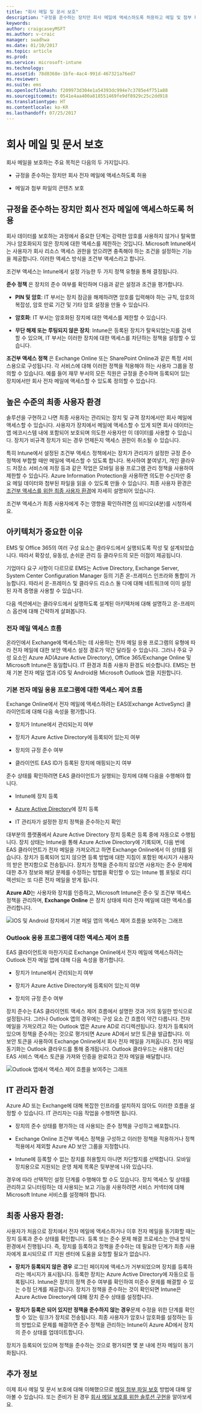 ```yaml
---
title: "회사 메일 및 문서 보호"
description: "규정을 준수하는 장치만 회사 메일에 액세스하도록 허용하고 메일 및 첨부 파일의 콘텐츠를 보호합니다."
keywords: 
author: craigcaseyMSFT
ms.author: v-craic
manager: swadhwa
ms.date: 01/10/2017
ms.topic: article
ms.prod: 
ms.service: microsoft-intune
ms.technology: 
ms.assetid: 78d8368e-1bfe-4ac4-991d-467321a76ed7
ms.reviewer: 
ms.suite: ems
ms.openlocfilehash: f209973d304e1a54393dc994e7c3785e4f751a88
ms.sourcegitcommit: 0541e4aa400a818551469fe9df8929c25c2dd918
ms.translationtype: HT
ms.contentlocale: ko-KR
ms.lasthandoff: 07/25/2017
---
```

# <a name="protecting-corporate-email-and-documents"></a>회사 메일 및 문서 보호
회사 메일을 보호하는 주요 목적은 다음의 두 가지입니다.

-   규정을 준수하는 장치만 회사 전자 메일에 액세스하도록 허용

-   메일과 첨부 파일의 콘텐츠 보호

## <a name="allow-only-compliant-devices-to-access-your-companys-email"></a>규정을 준수하는 장치만 회사 전자 메일에 액세스하도록 허용
회사 데이터를 보호하는 과정에서 중요한 단계는 강력한 암호를 사용하지 않거나 탈옥했거나 암호화되지 않은 장치에 대한 액세스를 제한하는 것입니다. Microsoft Intune에서는 사용자가 회사 리소스 액세스 권한을 얻으려면 충족해야 하는 조건을 설정하는 기능을 제공합니다. 이러한 액세스 방식을 조건부 액세스라고 합니다.

조건부 액세스는 Intune에서 설정 가능한 두 가지 정책 유형을 통해 결정됩니다.

**준수 정책** 은 장치의 준수 여부를 확인하며 다음과 같은 설정과 조건을 평가합니다.

-   **PIN 및 암호**: IT 부서는 장치 잠금을 해제하려면 암호를 입력해야 하는 규칙, 암호의 복잡성, 암호 만료 기간 및 기타 암호 설정을 만들 수 있습니다.

-   **암호화**: IT 부서는 암호화된 장치에 대한 액세스를 제한할 수 있습니다.

-   **무단 해제 또는 루팅되지 않은 장치**: Intune은 등록된 장치가 탈옥되었는지를 검색할 수 있으며, IT 부서는 이러한 장치에 대한 액세스를 차단하는 정책을 설정할 수 있습니다.

**조건부 액세스 정책** 은 Exchange Online 또는 SharePoint Online과 같은 특정 서비스용으로 구성됩니다. 각 서비스에 대해 이러한 정책을 적용해야 하는 사용자 그룹을 정의할 수 있습니다. 예를 들어 재무 부서의 모든 직원은 규정을 준수하며 등록되어 있는 장치에서만 회사 전자 메일에 액세스할 수 있도록 정의할 수 있습니다.

## <a name="high-level-end-user-experience"></a>높은 수준의 최종 사용자 환경
솔루션을 구현하고 나면 최종 사용자는 관리되는 장치 및 규격 장치에서만 회사 메일에 액세스할 수 있습니다. 사용자가 장치에서 메일에 액세스할 수 있게 되면 회사 데이터는 앱 에코시스템 내에 포함되어 보호되며 의도한 사용자만 이 데이터를 사용할 수 있습니다. 장치가 비규격 장치가 되는 경우 언제든지 액세스 권한이 취소될 수 있습니다.

특히 Intune에서 설정된 조건부 액세스 정책에서는 장치가 관리자가 설정한 규정 준수 정책에 부합할 때만 메일에 액세스할 수 있도록 합니다. 복사하여 붙여넣기, 개인 클라우드 저장소 서비스에 저장 등과 같은 작업은 모바일 응용 프로그램 관리 정책을 사용하여 제한할 수 있습니다. Azure Information Protection을 사용하면 의도한 수신자만 중요 메일 데이터와 첨부된 파일을 읽을 수 있도록 만들 수 있습니다. 최종 사용자 환경은 [조건부 액세스를 위한 최종 사용자 환경](end-user-experience-conditional-access.md)에 자세히 설명되어 있습니다.


조건부 액세스가 최종 사용자에게 주는 영향을 확인하려면 [이](https://www.youtube.com/watch?feature=player_embedded&v=lYx3YIezccg) 비디오(4분)를 시청하세요.

## <a name="why-architecture-matters"></a>아키텍처가 중요한 이유
EMS 및 Office 365의 여러 구성 요소는 클라우드에서 실행되도록 작성 및 설계되었습니다. 따라서 확장성, 유동성, 손쉬운 관리 등 클라우드의 모든 이점이 제공됩니다.

기업마다 요구 사항이 다르므로 EMS는 Active Directory, Exchange Server, System Center Configuration Manager 등의 기존 온-프레미스 인프라와 통합이 가능합니다. 따라서 온-프레미스 및 클라우드 리소스 둘 다에 대해 네트워크에 이미 설정된 자격 증명을 사용할 수 있습니다.

다음 섹션에서는 클라우드에서 실행하도록 설계된 아키텍처에 대해 설명하고 온-프레미스 옵션에 대해 간략하게 살펴봅니다.

### <a name="email-access-flow"></a>전자 메일 액세스 흐름
온라인에서 Exchange에 액세스하는 데 사용하는 전자 메일 응용 프로그램의 유형에 따라 전자 메일에 대한 보안 액세스 설정 경로가 약간 달라질 수 있습니다. 그러나 주요 구성 요소인 Azure AD(Azure Active Directory), Office 365/Exchange Online 및 Microsoft Intune은 동일합니다. IT 환경과 최종 사용자 환경도 비슷합니다. EMS는 현재 기본 전자 메일 앱과 iOS 및 Android용 Microsoft Outlook 앱을 지원합니다.

### <a name="access-control-flow-for-native-email-applications"></a>기본 전자 메일 응용 프로그램에 대한 액세스 제어 흐름
Exchange Online에서 전자 메일에 액세스하려는 EAS(Exchange ActiveSync) 클라이언트에 대해 다음 속성을 평가합니다.

-   장치가 Intune에서 관리되는지 여부

-   장치가 Azure Active Directory에 등록되어 있는지 여부

-   장치의 규정 준수 여부

-   클라이언트 EAS ID가 등록된 장치에 매핑되는지 여부

준수 상태를 확인하려면 EAS 클라이언트가 실행되는 장치에 대해 다음을 수행해야 합니다.

-   Intune에 장치 등록

-   [Azure Active Directory](https://msdn.microsoft.com/6a14cb1f-a058-4453-8ede-d9f4a66a7073.aspx)에 장치 등록

-   IT 관리자가 설정한 장치 정책을 준수하는지 확인

대부분의 플랫폼에서 Azure Active Directory 장치 등록은 등록 중에 자동으로 수행됩니다. 장치 상태는 Intune을 통해 Azure Active Directory에 기록되며, 다음 번에 EAS 클라이언트가 전자 메일을 가져오려고 하면 Exchange Online에서 이 상태를 읽습니다. 장치가 등록되어 있지 않으면 등록 방법에 대한 지침이 포함된 메시지가 사용자의 받은 편지함으로 전송됩니다. 장치가 정책을 준수하지 않으면 사용자는 준수 문제에 대한 추가 정보와 해당 문제를 수정하는 방법을 확인할 수 있는 Intune 웹 포털로 리디렉션되는 또 다른 전자 메일을 받게 됩니다.

**Azure AD**는 사용자와 장치를 인증하고, Microsoft Intune은 준수 및 조건부 액세스 정책을 관리하며, **Exchange Online** 은 장치 상태에 따라 전자 메일에 대한 액세스를 관리합니다.

![IOS 및 Android 장치에서 기본 메일 앱의 액세스 제어 흐름을 보여주는 그래프](./media/ProtectEmail/Access-Control-Flow-For-Native-Email-Apps.png)

### <a name="access-control-flow-for-outlook-applications"></a>Outlook 응용 프로그램에 대한 액세스 제어 흐름
EAS 클라이언트와 마찬가지로 Exchange Online에서 전자 메일에 액세스하려는 Outlook 전자 메일 앱에 대해 다음 속성을 평가합니다.

-   장치가 Intune에서 관리되는지 여부

-   장치가 Azure Active Directory에 등록되어 있는지 여부

-   장치의 규정 준수 여부

장치 준수는 EAS 클라이언트 액세스 제어 흐름에서 설명한 것과 거의 동일한 방식으로 설정됩니다. 그러나 Outlook 앱의 경우에는 구성 요소 간 흐름이 약간 다릅니다. 전자 메일을 가져오려고 하는 Outlook 앱은 Azure AD로 리디렉션됩니다. 장치가 등록되어 있으며 정책을 준수하는 것으로 평가되면 Azure AD에서 보안 토큰을 발급합니다. 이 보안 토큰을 사용하여 Exchange Online에서 회사 전자 메일을 가져옵니다. 전자 메일 동기화는 Outlook 클라우드를 통해 중개됩니다. Outlook 클라우드는 사용자 대신 EAS 서비스 액세스 토큰을 가져와 인증을 완료하고 전자 메일을 배달합니다.

![Outlook 앱에서 액세스 제어 흐름을 보여주는 그래프](./media/ProtectEmail/Access-Control-Flow-For-Outlook-App.png)

## <a name="the-it-admin-experience"></a>IT 관리자 환경
Azure AD 또는 Exchange에 대해 복잡한 인프라를 설치하지 않아도 이러한 흐름을 설정할 수 있습니다. IT 관리자는 다음 작업을 수행하면 됩니다.

-   장치의 준수 상태를 평가하는 데 사용되는 준수 정책을 구성하고 배포합니다.

-   Exchange Online 조건부 액세스 정책을 구성하고 이러한 정책을 적용하거나 정책 적용에서 제외할 Azure AD 보안 그룹을 지정합니다.

-   Intune에 등록할 수 없는 장치를 허용할지 아니면 차단할지를 선택합니다. 모바일 장치용으로 지원되는 운영 체제 목록은 뒷부분에 나와 있습니다.

경우에 따라 선택적인 설정 단계를 수행해야 할 수도 있습니다. 장치 액세스 및 상태를 관리하고 모니터링하는 데 사용되는 보고 기능을 사용하려면 서비스 커넥터에 대해 Microsoft Intune 서비스를 설정해야 합니다.

## <a name="the-end-user-experience"></a>최종 사용자 환경:
사용자가 처음으로 장치에서 전자 메일에 액세스하거나 이후 전자 메일을 동기화할 때는 장치 등록과 준수 상태를 확인합니다. 등록 또는 준수 문제 해결 프로세스는 안내 방식 환경에서 진행됩니다. 즉, 장치를 등록하고 정책을 준수하는 데 필요한 단계가 최종 사용자에게 표시되므로 IT 지원 센터에 도움을 요청할 필요가 없습니다.

-   **장치가 등록되지 않은 경우** 로그인 페이지에 액세스가 거부되었으며 장치를 등록하라는 메시지가 표시됩니다. 등록한 장치는 Azure Active Directory에 자동으로 등록됩니다. Intune은 장치의 정책 준수 여부를 확인하여 미준수 문제를 해결할 수 있는 수정 단계를 제공합니다. 장치가 정책을 준수하는 것이 확인되면 Intune은 Azure Active Directory에 대해 장치 준수 상태를 설정합니다.

-   **장치가 등록은 되어 있지만 정책을 준수하지 않는 경우**문제 수정을 위한 단계를 확인할 수 있는 링크가 장치로 전송됩니다. 최종 사용자가 암호나 암호화를 설정하는 등의 방법으로 문제를 해결하면 준수 정책을 관리하는 Intune이 Azure AD에서 장치의 준수 상태를 업데이트합니다.

장치가 등록되어 있으며 정책을 준수하는 것으로 평가되면 몇 분 내에 전자 메일이 동기화됩니다.

## <a name="where-to-go-from-here"></a>추가 정보
이제 회사 메일 및 문서 보호에 대해 이해했으므로 [메일 첨부 파일 보호](protect-email-attachments.md) 방법에 대해 알아볼 수 있습니다. 또는 준비가 된 경우 [회사 메일 보호를 위한 솔루션 구현](implement-solution.md)을 알아보세요.
